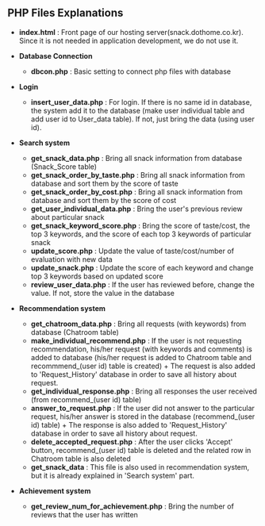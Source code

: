 <h2>PHP Files Explanations</h2>


- <b>index.html</b> : Front page of our hosting server(snack.dothome.co.kr). Since it is not needed in application development, we do not use it.

- <b>Database Connection</b>
  - <b>dbcon.php</b> : Basic setting to connect php files with database
  
- <b>Login</b>  
  - <b>insert_user_data.php</b> : For login. If there is no same id in database, the system add it to the database (make user individual table and add user id to User_data table). If not, just bring the data (using user id).

- <b>Search system</b>
  - <b>get_snack_data.php</b> : Bring all snack information from database (Snack_Score table)
  - <b>get_snack_order_by_taste.php</b> : Bring all snack information from database and sort them by the score of taste
  - <b>get_snack_order_by_cost.php</b> : Bring all snack information from database and sort them by the score of cost
  - <b>get_user_individual_data.php</b> : Bring the user's previous review about particular snack
  - <b>get_snack_keyword_score.php</b> : Bring the score of taste/cost, the top 3 keywords, and the score of each top 3 keywords of particular snack
  - <b>update_score.php</b> : Update the value of taste/cost/number of evaluation with new data
  - <b>update_snack.php</b> : Update the score of each keyword and change top 3 keywords based on updated score
  - <b>review_user_data.php</b> : If the user has reviewed before, change the value. If not, store the value in the database

- <b>Recommendation system</b>
  - <b>get_chatroom_data.php</b> : Bring all requests (with keywords) from database (Chatroom table)
  - <b>make_individual_recommend.php</b> : If the user is not requesting recommendation, his/her request (with keywords and comments) is added to database (his/her request is added to Chatroom table and recommmend_(user id) table is created) + The request is also added to 'Request_History' database in order to save all history about request.
  - <b>get_individual_response.php</b> : Bring all responses the user received (from recommend_(user id) table)
  - <b>answer_to_request.php</b> : If the user did not answer to the particular request, his/her answer is stored in the database (recommend_(user id) table) + The response is also added to 'Request_History' database in order to save all history about request.
  - <b>delete_accepted_request.php</b> : After the user clicks 'Accept' button, recommend_(user id) table is deleted and the related row in Chatroom table is also deleted
  - <b>get_snack_data</b> : This file is also used in recommendation system, but it is already explained in 'Search system' part.
  

- <b>Achievement system</b>
  - <b>get_review_num_for_achievement.php</b> : Bring the number of reviews that the user has written
